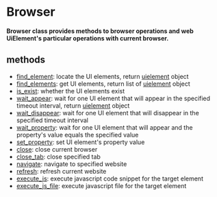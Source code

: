 # Browser

**Browser class provides methods to browser operations and web UiElement's particular operations with current browser.**

## methods <!-- {docsify-ignore} -->

- [find_element](./doc/api/python/webdriver/browser/find_element.md): locate the UI elements, return [uielement](./doc/api/python/uielement/uielement.md) object
- [find_elements](./doc/api/python/webdriver/browser/find_elements.md): get UI elements, return  list of [uielement](./doc/api/python/uielement/uielement.md) object
- [is_exist](./doc/api/python/webdriver/browser/is_exist.md): whether the UI elements exist
- [wait_appear](./doc/api/python/webdriver/browser/wait_appear.md): wait for one UI element that will appear in the specified timeout interval, return [uielement](./doc/api/python/uielement/uielement.md) object
- [wait_disappear](./doc/api/python/webdriver/browser/wait_disappear.md): wait for one UI element that will disappear in the specified timeout interval 
- [wait_property](./doc/api/python/webdriver/browser/wait_property.md): wait for one UI element that will appear and the property's value equals the specified  value 
- [set_property](./doc/api/python/webdriver/browser/set_property.md): set UI element's property value
- [close](./doc/api/python/webdriver/browser/close.md): close current browser
- [close_tab](./doc/api/python/webdriver/browser/close_tab.md): close specified tab
- [navigate](./doc/api/python/webdriver/browser/navigate.md): navigate to specified website
- [refresh](./doc/api/python/webdriver/browser/refresh.md): refresh current website
- [execute_js](./doc/api/python/webdriver/browser/execute_js.md): execute javascript code snippet for the target element
- [execute_js_file](./doc/api/python/webdriver/browser/execute_js_file.md): execute javascript file for the target element